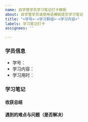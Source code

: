 ```yaml
---
name: 自学营学员学习笔记打卡模板
about: 自学营学员请使用该模板提交学习笔记
title: "<学号>-<学习群组>-<学习内容>"
labels: 学习笔记打卡
assignees: ''

---
```


### 学员信息
- 学号：
- 学习内容：
- 学习用时：

### 学习笔记

#### 收获总结


#### 遇到的难点与问题（是否解决）
